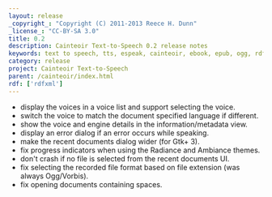 ```yaml
---
layout: release
_copyright_: "Copyright (C) 2011-2013 Reece H. Dunn"
_license_: "CC-BY-SA 3.0"
title: 0.2
description: Cainteoir Text-to-Speech 0.2 release notes
keywords: text to speech, tts, espeak, cainteoir, ebook, epub, ogg, rdf, metadata, gnome, gtk
category: release
project: Cainteoir Text-to-Speech
parent: /cainteoir/index.html
rdf: ['rdfxml']
---
```


*  display the voices in a voice list and support selecting the voice.
*  switch the voice to match the document specified language if different.
*  show the voice and engine details in the information/metadata view.
*  display an error dialog if an error occurs while speaking.
*  make the recent documents dialog wider (for Gtk+ 3).
*  fix progress indicators when using the Radiance and Ambiance themes.
*  don't crash if no file is selected from the recent documents UI.
*  fix selecting the recorded file format based on file extension (was always Ogg/Vorbis).
*  fix opening documents containing spaces.
